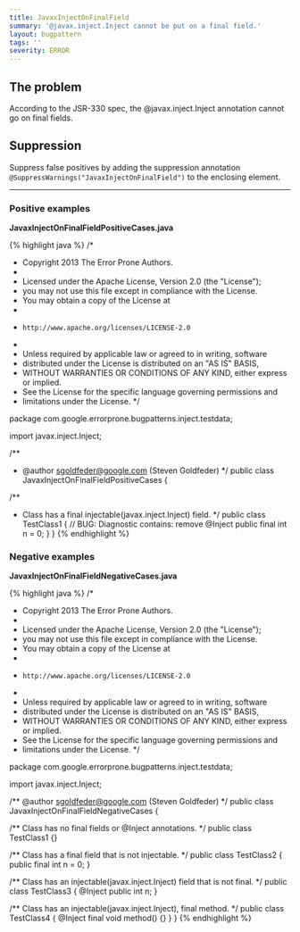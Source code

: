 ```yaml
---
title: JavaxInjectOnFinalField
summary: '@javax.inject.Inject cannot be put on a final field.'
layout: bugpattern
tags: ''
severity: ERROR
---
```


<!--
*** AUTO-GENERATED, DO NOT MODIFY ***
To make changes, edit the @BugPattern annotation or the explanation in docs/bugpattern.
-->

## The problem
According to the JSR-330 spec, the @javax.inject.Inject annotation cannot go on
final fields.

## Suppression
Suppress false positives by adding the suppression annotation `@SuppressWarnings("JavaxInjectOnFinalField")` to the enclosing element.

----------

### Positive examples
__JavaxInjectOnFinalFieldPositiveCases.java__

{% highlight java %}
/*
 * Copyright 2013 The Error Prone Authors.
 *
 * Licensed under the Apache License, Version 2.0 (the "License");
 * you may not use this file except in compliance with the License.
 * You may obtain a copy of the License at
 *
 *     http://www.apache.org/licenses/LICENSE-2.0
 *
 * Unless required by applicable law or agreed to in writing, software
 * distributed under the License is distributed on an "AS IS" BASIS,
 * WITHOUT WARRANTIES OR CONDITIONS OF ANY KIND, either express or implied.
 * See the License for the specific language governing permissions and
 * limitations under the License.
 */

package com.google.errorprone.bugpatterns.inject.testdata;

import javax.inject.Inject;

/**
 * @author sgoldfeder@google.com (Steven Goldfeder)
 */
public class JavaxInjectOnFinalFieldPositiveCases {
  
  /**
   * Class has a final injectable(javax.inject.Inject) field.
   */
  public class TestClass1 {
    // BUG: Diagnostic contains: remove
    @Inject 
    public final int n = 0;
  }
}
{% endhighlight %}

### Negative examples
__JavaxInjectOnFinalFieldNegativeCases.java__

{% highlight java %}
/*
 * Copyright 2013 The Error Prone Authors.
 *
 * Licensed under the Apache License, Version 2.0 (the "License");
 * you may not use this file except in compliance with the License.
 * You may obtain a copy of the License at
 *
 *     http://www.apache.org/licenses/LICENSE-2.0
 *
 * Unless required by applicable law or agreed to in writing, software
 * distributed under the License is distributed on an "AS IS" BASIS,
 * WITHOUT WARRANTIES OR CONDITIONS OF ANY KIND, either express or implied.
 * See the License for the specific language governing permissions and
 * limitations under the License.
 */

package com.google.errorprone.bugpatterns.inject.testdata;

import javax.inject.Inject;

/** @author sgoldfeder@google.com (Steven Goldfeder) */
public class JavaxInjectOnFinalFieldNegativeCases {

  /** Class has no final fields or @Inject annotations. */
  public class TestClass1 {}

  /** Class has a final field that is not injectable. */
  public class TestClass2 {
    public final int n = 0;
  }

  /** Class has an injectable(javax.inject.Inject) field that is not final. */
  public class TestClass3 {
    @Inject public int n;
  }

  /** Class has an injectable(javax.inject.Inject), final method. */
  public class TestClass4 {
    @Inject
    final void method() {}
  }
}
{% endhighlight %}

